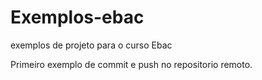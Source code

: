 # Exemplos-ebac
exemplos de projeto para o curso Ebac

Primeiro exemplo de commit e push no repositorio remoto.

